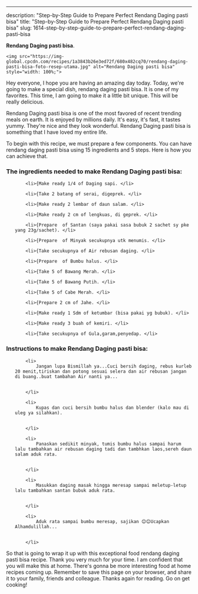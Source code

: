 ---
description: "Step-by-Step Guide to Prepare Perfect Rendang Daging pasti bisa"
title: "Step-by-Step Guide to Prepare Perfect Rendang Daging pasti bisa"
slug: 1614-step-by-step-guide-to-prepare-perfect-rendang-daging-pasti-bisa

<p>
	<strong>Rendang Daging pasti bisa</strong>. 
	
</p>
<p>
	
	<img src="https://img-global.cpcdn.com/recipes/1a3843b26e3ed72f/680x482cq70/rendang-daging-pasti-bisa-foto-resep-utama.jpg" alt="Rendang Daging pasti bisa" style="width: 100%;">
	
	
</p>
<p>
	Hey everyone, I hope you are having an amazing day today. Today, we're going to make a special dish, rendang daging pasti bisa. It is one of my favorites. This time, I am going to make it a little bit unique. This will be really delicious.
</p>
	
<p>
	Rendang Daging pasti bisa is one of the most favored of recent trending meals on earth. It is enjoyed by millions daily. It's easy, it's fast, it tastes yummy. They're nice and they look wonderful. Rendang Daging pasti bisa is something that I have loved my entire life.
</p>
<p>
	
</p>

<p>
To begin with this recipe, we must prepare a few components. You can have rendang daging pasti bisa using 15 ingredients and 5 steps. Here is how you can achieve that.
</p>

<h3>The ingredients needed to make Rendang Daging pasti bisa:</h3>

<ol>
	
		<li>{Make ready 1/4 of Daging sapi. </li>
	
		<li>{Take 2 batang of serai, digeprek. </li>
	
		<li>{Make ready 2 lembar of daun salam. </li>
	
		<li>{Make ready 2 cm of lengkuas, di geprek. </li>
	
		<li>{Prepare  of Santan (saya pakai sasa bubuk 2 sachet sy pke yang 23g/sachet). </li>
	
		<li>{Prepare  of Minyak secukupnya utk menumis. </li>
	
		<li>{Take secukupnya of Air rebusan daging. </li>
	
		<li>{Prepare  of Bumbu halus. </li>
	
		<li>{Take 5 of Bawang Merah. </li>
	
		<li>{Take 5 of Bawang Putih. </li>
	
		<li>{Take 5 of Cabe Merah. </li>
	
		<li>{Prepare 2 cm of Jahe. </li>
	
		<li>{Make ready 1 Sdm of ketumbar (bisa pakai yg bubuk). </li>
	
		<li>{Make ready 3 buah of kemiri. </li>
	
		<li>{Take secukupnya of Gula,garam,penyedap. </li>
	
</ol>
<p>
	
</p>

<h3>Instructions to make Rendang Daging pasti bisa:</h3>

<ol>
	
		<li>
			Jangan lupa Bismillah ya...Cuci bersih daging, rebus kurleb 20 menit,tiriskan dan potong sesuai selera dan air rebusan jangan di buang..buat tambahan Air nanti ya...
			
			
		</li>
	
		<li>
			Kupas dan cuci bersih bumbu halus dan blender (kalo mau di uleg ya silahkan).
			
			
		</li>
	
		<li>
			Panaskan sedikit minyak, tumis bumbu halus sampai harum lalu tambahkan air rebusan daging tadi dan tambhkan laos,sereh daun salam aduk rata.
			
			
		</li>
	
		<li>
			Masukkan daging masak hingga meresap sampai meletup-letup lalu tambahkan santan bubuk aduk rata.
			
			
		</li>
	
		<li>
			Aduk rata sampai bumbu meresap, sajikan 😊😊Ucapkan Alhamdulillah...
			
			
		</li>
	
</ol>

<p>
	
</p>

<p>
	So that is going to wrap it up with this exceptional food rendang daging pasti bisa recipe. Thank you very much for your time. I am confident that you will make this at home. There's gonna be more interesting food at home recipes coming up. Remember to save this page on your browser, and share it to your family, friends and colleague. Thanks again for reading. Go on get cooking!
</p>
